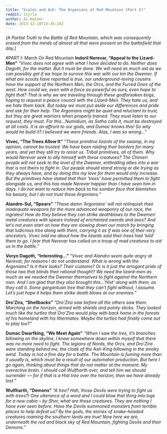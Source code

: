 ```yaml
---
title: "Scales and Ash: The Argonians at Red Mountain (Part I)"
reddit: 1sjrla
author: Al-Hatoor
date: 2013-12-10T14:35:24Z
---
```


*[A Partial Truth to the Battle of Red Mountain, which was consequently erased from the minds of almost all that were present on the battlefield that day.]*

#PART I: March On Red Mountain
**Indoril Nerevar, “Appeal to the Lizard-Men”**
	*“Vivec does not agree with what I have decided to do. Neither does Dagoth, for the matter. But it must be done. We will need as much aid as we can possibly get if we hope to survive this war with our kin the Dwemer. If what are scouts have reported is true, our underground-loving cousins have the support of the Northern Men, the Orcs, and the Furred Ones of the west. How could we, even with a force as powerful as ours, even hope to fight that? That is why we are traveling through these godforsaken bogs, hoping to request a peace council with the Lizard-Men. They hate us, and we hate them back. But today we must put aside our differences and pride and ask for their help. The Argonians might be quiet and reluctant to trust, but they are great warriors when properly trained. They must listen to our request, they must. For this…Numidium, as Sotha calls it, must be destroyed at all costs. It is an affront to our gods, and Dumac knows this! So why would he build it? I believed we were friends. Alas, I was so wrong…”*

**Vivec, “The Trees Allow It”**
	*“These primitive lizards of the swamp, in my opinion, cannot be trusted. We have been raiding their borders for many years, and yet they still try to resist us. Tribal primitives, all of them. Why would Nerevar seek to ally himself with these creatures? The Chimeri people will not seek to the level of the Dwemer, enthralling allies into a war that is not theirs to fight in. Our people should stand strong or die trying as they always have, and by doing this my love for them would only increase. But the primitives have stated that their ‘trees’ have permitted them to fight alongside us, and this has made Nerevar happier than I have seen him in days. I do not want to reduce him back to his somber face that blemishes his beauty, but I do not trust these Argonians.”*

**Alandro-Sul, “Spears”**
	*”These damn ‘Argonians’ will not relinquish their inadequate weapons for the more advanced weaponry of our race, the ingrates! How do they believe they can strike deathblows to the Dwemeri metal creatures with spears instead of enchanted swords and axes? And let’s not even start on how they are slowing down our march by bringing that ludicrous tree along with them, carrying it as if was one of their very ancestors. Vivec told me about how the lizards said their trees had ‘told’ them to go. I fear that Nerevar has called on a troop of mad creatures to aid us in the battle.”*

**Voryn Dagoth, “Interesting…”**
	*”Vivec and Alandro seem quite angry at Nerevar, for reasons I do not understand. What is wrong with the Argonians? Is it their looks? Their customs? Or is it just the arrogant pride of those two that blinds their rational thought? We need the lizard-men as much as we needed the Dwemer themselves to fight against the Northern men. And I am glad that they also brought this…’Hist’ along with them, as they call it. Some gargantuan tree that they can’t fight without, I assume. Let’s just hope it helps them strike death blows at our enemies.”*

**Dro’Zira, “Shellbacks”**
	*“Dro’Zira saw before all the others saw them. Marching on the horizon, armed with shields and pointy sticks. They looked much like the turtles that Dro’Zira would play with back home in the forests of his homeland with his littermates. Maybe the turtles had finally come out to play too?”*

**Dumac Dwarfking, “We Meet Again”**
	*“When I saw the tree, it’s branches billowing on the skyline, I knew somewhere down within myself that there was no more need to fight. The legions of Nords, the Orcs, and Dro’Zira were standing behind me, the cloak of the Ash-King billowing in the smoky wind. Today is not a fine day for a battle. The Mountain is fuming more than it usually is, which must be a result of our automaton production. But here I go again, thinking about things that do not matter at the moment. My overactive brain. I should call Wulfharth over, and tell him we should surrender ¬– for if that is a Hist tree over the horizon, then we have already lost.”*

**Wulfharth, “Demons”**
	*“A tree? Hah, those Devils were trying to fight us with trees?! One utterance of a word and I could blow that thing into logs for a new cabin – by Shor, what are those creatures. They are nothing I have ever seen before. Have the Devils summoned monsters from terrible places to help defeat us? By the gods, the stories of snake-headed creatures roaming the southern lands are true! Now here we are, underneath the red and black sky of Red Mountain, fighting Devils and their Demons.”*

